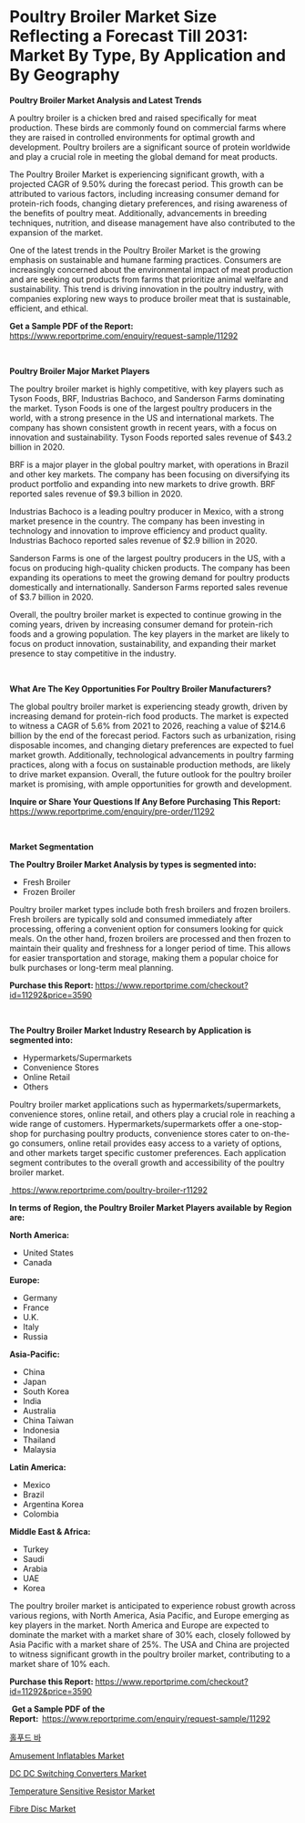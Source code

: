 <p><h1>Poultry Broiler Market Size Reflecting a Forecast Till 2031: Market By Type, By Application and By Geography</h1></p><p><strong>Poultry Broiler Market Analysis and Latest Trends</strong></p>
<p><p>A poultry broiler is a chicken bred and raised specifically for meat production. These birds are commonly found on commercial farms where they are raised in controlled environments for optimal growth and development. Poultry broilers are a significant source of protein worldwide and play a crucial role in meeting the global demand for meat products.</p><p>The Poultry Broiler Market is experiencing significant growth, with a projected CAGR of 9.50% during the forecast period. This growth can be attributed to various factors, including increasing consumer demand for protein-rich foods, changing dietary preferences, and rising awareness of the benefits of poultry meat. Additionally, advancements in breeding techniques, nutrition, and disease management have also contributed to the expansion of the market.</p><p>One of the latest trends in the Poultry Broiler Market is the growing emphasis on sustainable and humane farming practices. Consumers are increasingly concerned about the environmental impact of meat production and are seeking out products from farms that prioritize animal welfare and sustainability. This trend is driving innovation in the poultry industry, with companies exploring new ways to produce broiler meat that is sustainable, efficient, and ethical.</p></p>
<p><strong>Get a Sample PDF of the Report:&nbsp;</strong> <a href="https://www.reportprime.com/enquiry/request-sample/11292">https://www.reportprime.com/enquiry/request-sample/11292</a></p>
<p>&nbsp;</p>
<p><strong>Poultry Broiler Major Market Players</strong></p>
<p><p>The poultry broiler market is highly competitive, with key players such as Tyson Foods, BRF, Industrias Bachoco, and Sanderson Farms dominating the market. Tyson Foods is one of the largest poultry producers in the world, with a strong presence in the US and international markets. The company has shown consistent growth in recent years, with a focus on innovation and sustainability. Tyson Foods reported sales revenue of $43.2 billion in 2020.</p><p>BRF is a major player in the global poultry market, with operations in Brazil and other key markets. The company has been focusing on diversifying its product portfolio and expanding into new markets to drive growth. BRF reported sales revenue of $9.3 billion in 2020.</p><p>Industrias Bachoco is a leading poultry producer in Mexico, with a strong market presence in the country. The company has been investing in technology and innovation to improve efficiency and product quality. Industrias Bachoco reported sales revenue of $2.9 billion in 2020.</p><p>Sanderson Farms is one of the largest poultry producers in the US, with a focus on producing high-quality chicken products. The company has been expanding its operations to meet the growing demand for poultry products domestically and internationally. Sanderson Farms reported sales revenue of $3.7 billion in 2020.</p><p>Overall, the poultry broiler market is expected to continue growing in the coming years, driven by increasing consumer demand for protein-rich foods and a growing population. The key players in the market are likely to focus on product innovation, sustainability, and expanding their market presence to stay competitive in the industry.</p></p>
<p>&nbsp;</p>
<p><strong>What Are The Key Opportunities For Poultry Broiler Manufacturers?</strong></p>
<p><p>The global poultry broiler market is experiencing steady growth, driven by increasing demand for protein-rich food products. The market is expected to witness a CAGR of 5.6% from 2021 to 2026, reaching a value of $214.6 billion by the end of the forecast period. Factors such as urbanization, rising disposable incomes, and changing dietary preferences are expected to fuel market growth. Additionally, technological advancements in poultry farming practices, along with a focus on sustainable production methods, are likely to drive market expansion. Overall, the future outlook for the poultry broiler market is promising, with ample opportunities for growth and development.</p></p>
<p><strong>Inquire or Share Your Questions If Any Before Purchasing This Report:</strong> <a href="https://www.reportprime.com/enquiry/pre-order/11292">https://www.reportprime.com/enquiry/pre-order/11292</a></p>
<p>&nbsp;</p>
<p><strong>Market Segmentation</strong></p>
<p><strong>The Poultry Broiler Market Analysis by types is segmented into:</strong></p>
<p><ul><li>Fresh Broiler</li><li>Frozen Broiler</li></ul></p>
<p><p>Poultry broiler market types include both fresh broilers and frozen broilers. Fresh broilers are typically sold and consumed immediately after processing, offering a convenient option for consumers looking for quick meals. On the other hand, frozen broilers are processed and then frozen to maintain their quality and freshness for a longer period of time. This allows for easier transportation and storage, making them a popular choice for bulk purchases or long-term meal planning.</p></p>
<p><strong>Purchase this Report:&nbsp;</strong><a href="https://www.reportprime.com/checkout?id=11292&price=3590">https://www.reportprime.com/checkout?id=11292&price=3590</a></p>
<p>&nbsp;</p>
<p><strong>The Poultry Broiler Market Industry Research by Application is segmented into:</strong></p>
<p><ul><li>Hypermarkets/Supermarkets</li><li>Convenience Stores</li><li>Online Retail</li><li>Others</li></ul></p>
<p><p>Poultry broiler market applications such as hypermarkets/supermarkets, convenience stores, online retail, and others play a crucial role in reaching a wide range of customers. Hypermarkets/supermarkets offer a one-stop-shop for purchasing poultry products, convenience stores cater to on-the-go consumers, online retail provides easy access to a variety of options, and other markets target specific customer preferences. Each application segment contributes to the overall growth and accessibility of the poultry broiler market.</p></p>
<p><a href="https://www.reportprime.com/poultry-broiler-r11292">&nbsp;https://www.reportprime.com/poultry-broiler-r11292</a></p>
<p><strong>In terms of Region, the Poultry Broiler Market Players available by Region are:</strong></p>
<p>
    <p> <strong> North America: </strong>
        <ul>
            <li>United States</li>
            <li>Canada</li>
        </ul>
        </p> 
    <p> <strong> Europe: </strong>
        <ul>
            <li>Germany</li>
            <li>France</li>
            <li>U.K.</li>
            <li>Italy</li>
            <li>Russia</li>
        </ul>
        </p> 
    <p> <strong> Asia-Pacific: </strong>
        <ul>
            <li>China</li>
            <li>Japan</li>
            <li>South Korea</li>
            <li>India</li>
            <li>Australia</li>
            <li>China Taiwan</li>
            <li>Indonesia</li>
            <li>Thailand</li>
            <li>Malaysia</li>
        </ul>
        </p> 
    <p> <strong> Latin America: </strong>
        <ul>
            <li>Mexico</li>
            <li>Brazil</li>
            <li>Argentina Korea</li>
            <li>Colombia</li>
        </ul>
        </p> 
    <p> <strong> Middle East & Africa: </strong>
        <ul>
            <li>Turkey</li>
            <li>Saudi</li>
            <li>Arabia</li>
            <li>UAE</li>
            <li>Korea</li>
        </ul>
    </p>
    </p>
<p><p>The poultry broiler market is anticipated to experience robust growth across various regions, with North America, Asia Pacific, and Europe emerging as key players in the market. North America and Europe are expected to dominate the market with a market share of 30% each, closely followed by Asia Pacific with a market share of 25%. The USA and China are projected to witness significant growth in the poultry broiler market, contributing to a market share of 10% each.</p></p>
<p><strong>Purchase this Report: </strong><a href="https://www.reportprime.com/checkout?id=11292&price=3590">https://www.reportprime.com/checkout?id=11292&price=3590</a></p>
<p>&nbsp;<strong>Get a Sample PDF of the Report:&nbsp;&nbsp;</strong><a href="https://www.reportprime.com/enquiry/request-sample/11292">https://www.reportprime.com/enquiry/request-sample/11292</a></p>
<p><strong></strong></p>
<p><p><a href="https://github.com/iansanftyord09878/Market-Research-Report-List-1/blob/main/800153324024.md">홀푸드 바</a></p><p><a href="https://www.linkedin.com/pulse/amusement-inflatables-market-trends-analysis-forecasted-period-meyec?trackingId=89EGkraz8cdbGSyf6ZUYFg%3D%3D">Amusement Inflatables Market</a></p><p><a href="https://github.com/yemakinde/Market-Research-Report-List-2/blob/main/dc-dc-switching-converters-market.md">DC DC Switching Converters Market</a></p><p><a href="https://github.com/jsmusil/Market-Research-Report-List-2/blob/main/temperature-sensitive-resistor-market.md">Temperature Sensitive Resistor Market</a></p><p><a href="https://www.linkedin.com/pulse/fibre-disc-market-comprehensive-assessment-type-application-ha50c?trackingId=fAACHB4Ks5yQ38NrJNOemA%3D%3D">Fibre Disc Market</a></p></p>